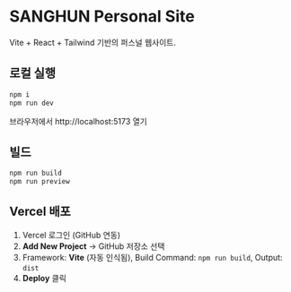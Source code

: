 # SANGHUN Personal Site

Vite + React + Tailwind 기반의 퍼스널 웹사이트.

## 로컬 실행
```bash
npm i
npm run dev
```
브라우저에서 http://localhost:5173 열기

## 빌드
```bash
npm run build
npm run preview
```

## Vercel 배포
1. Vercel 로그인 (GitHub 연동)
2. **Add New Project** → GitHub 저장소 선택
3. Framework: **Vite** (자동 인식됨), Build Command: `npm run build`, Output: `dist`
4. **Deploy** 클릭
